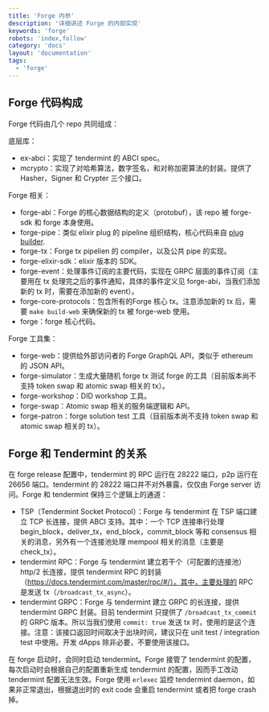 ```yaml
---
title: 'Forge 内参'
description: '详细讲述 Forge 的内部实现'
keywords: 'forge'
robots: 'index,follow'
category: 'docs'
layout: 'documentation'
tags:
  - 'forge'
---
```


## Forge 代码构成

Forge 代码由几个 repo 共同组成：

底层库：

- ex-abci：实现了 tendermint 的 ABCI spec。
- mcrypto：实现了对哈希算法，数字签名，和对称加密算法的封装。提供了 Hasher，Signer 和 Crypter 三个接口。

Forge 相关：

- forge-abi：Forge 的核心数据结构的定义（protobuf），该 repo 被 forge-sdk 和 forge 本身使用。
- forge-pipe：类似 elixir plug 的 pipeline 组织结构，核心代码来自 [plug builder](https://github.com/elixir-plug/plug/blob/master/lib/plug/builder.ex).
- forge-tx：Forge tx pipelien 的 compiler，以及公共 pipe 的实现。
- forge-elixir-sdk：elixir 版本的 SDK。
- forge-event：处理事件订阅的主要代码，实现在 GRPC 层面的事件订阅（主要用在 tx 处理完之后的事件通知，具体的事件定义见 forge-abi，当我们添加新的 tx 时，需要在添加新的 event）。
- forge-core-protocols：包含所有的Forge 核心 tx。注意添加新的 tx 后，需要 `make build-web` 来确保新的 tx 被 forge-web 使用。
- forge：forge 核心代码。

Forge 工具集：

- forge-web：提供给外部访问者的 Forge GraphQL API，类似于 ethereum 的 JSON API。
- forge-simulator：生成大量随机 forge tx 测试 forge 的工具（目前版本尚不支持 token swap 和 atomic swap 相关的 tx）。
- forge-workshop：DID workshop 工具。
- forge-swap：Atomic swap 相关的服务端逻辑和 API。
- forge-patron：forge solution test 工具（目前版本尚不支持 token swap 和 atomic swap 相关的 tx）。

## Forge 和 Tendermint 的关系

在 forge release 配置中，tendermint 的 RPC 运行在 28222 端口，p2p 运行在 26656 端口。tendermint 的 28222 端口并不对外暴露，仅仅由 Forge server 访问。Forge 和 tendermint 保持三个逻辑上的通道：

- TSP（Tendermint Socket Protocol）：Forge 与 tendermint 在 TSP 端口建立 TCP 长连接，提供 ABCI 支持。其中：一个 TCP 连接串行处理 begin_block，deliver_tx，end_block，commit_block 等和 consensus 相关的消息，另外有一个连接池处理 mempool 相关的消息（主要是 check_tx）。
- tendermint RPC：Forge 与 tendermint 建立若干个（可配置的连接池）http/2 长连接，提供 tendermint RPC 的封装（https://docs.tendermint.com/master/rpc/#/）。其中，主要处理的 RPC 是发送 tx（`/broadcast_tx_async`）。
- tendermint GRPC：Forge 与 tendermint 建立 GRPC 的长连接，提供 tendermint GRPC 封装。目前 tendermint 只提供了 `/broadcast_tx_commit` 的 GRPC 版本。所以当我们使用 `commit: true` 发送 tx 时，使用的是这个连接。注意：该接口返回时间取决于出块时间，建议只在 unit test / integration test 中使用。开发 dApps 除非必要，不要使用该接口。

在 forge 启动时，会同时启动 tendermint。Forge 接管了 tendermint 的配置，每次启动时会根据自己的配置重新生成 tendermint 的配置，因而手工改动 tendermint 配置无法生效。Forge 使用 `erlexec` 监控 tendermint daemon，如果非正常退出，根据退出时的 exit code 会重启 tendermint 或者把 forge crash 掉。

